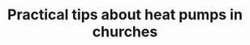 ---
layout: link
link_url: https://www.youtube.com/watch?v=_2mkfUxlkzw
title: Practical tips about heat pumps in churches
source: Church of England Environment Programme
card: Replace your boiler with a heat pump
petal: 
task: 
---
